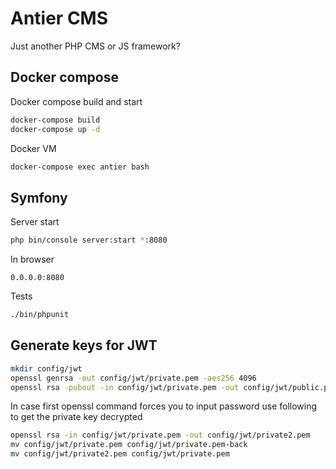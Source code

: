 Antier CMS
===

Just another PHP CMS or JS framework?


Docker compose
--------------

Docker compose build and start
```bash
docker-compose build
docker-compose up -d
```

Docker VM
```bash
docker-compose exec antier bash
```

Symfony
-------

Server start
```bash
php bin/console server:start *:8080
```

In browser
```
0.0.0.0:8080
```

Tests
```bash
./bin/phpunit
```

Generate keys for JWT
---------------------

```bash
mkdir config/jwt
openssl genrsa -out config/jwt/private.pem -aes256 4096
openssl rsa -pubout -in config/jwt/private.pem -out config/jwt/public.pem
```

In case first openssl command forces you to input password use following to get the private key decrypted
```bash
openssl rsa -in config/jwt/private.pem -out config/jwt/private2.pem
mv config/jwt/private.pem config/jwt/private.pem-back
mv config/jwt/private2.pem config/jwt/private.pem
```

